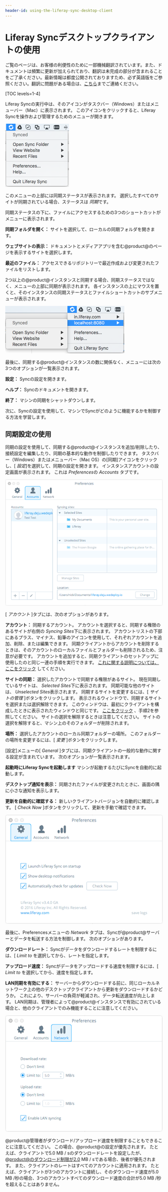 ```yaml
---
header-id: using-the-liferay-sync-desktop-client
---
```


# Liferay Syncデスクトップクライアントの使用

<p class="alert alert-info"><span class="wysiwyg-color-blue120">ご覧のページは、お客様の利便性のために一部機械翻訳されています。また、ドキュメントは頻繁に更新が加えられており、翻訳は未完成の部分が含まれることをご了承ください。最新情報は都度公開されておりますため、必ず英語版をご参照ください。翻訳に問題がある場合は、<a href="mailto:support-content-jp@liferay.com">こちら</a>までご連絡ください。</span></p>

[TOC levels=1-4]

Liferay Syncの実行中は、そのアイコンがタスクバー（Windows）またはメニューバー（Mac）に表示されます。 このアイコンをクリックすると、Liferay Syncを操作および管理するためのメニューが開きます。

![図1：WindowsタスクバーとMacメニューバーのLiferay同期メニューを使用すると、同期にすばやくアクセスできます。](../../../../images/sync-toolbar-01.png)

このメニューの上部には同期ステータスが表示されます。 選択したすべてのサイトが同期されている場合、ステータスは *同期*です。

同期ステータスの下に、ファイルにアクセスするための3つのショートカットがメニューに表示されます。

**同期フォルダを開く：** サイトを選択して、ローカルの同期フォルダを開きます。

**ウェブサイトの表示：** ドキュメントとメディアアプリを含む@product@のページを表示するサイトを選択します。

**最近のファイル：** アクセスできるリポジトリーで最近作成および変更されたファイルをリストします。

2つ以上の@product@インスタンスと同期する場合、同期ステータスではなく、メニューの上部に同期が表示されます。 各インスタンスの上にマウスを置くと、そのインスタンスの同期ステータスとファイルショートカットのサブメニューが表示されます。

![図2：複数の@product@インスタンスと同期する場合、同期はそれぞれのサブメニューを表示します。](../../../../images/sync-toolbar-02.png)

最後に、同期する@product@インスタンスの数に関係なく、メニューには次の3つのオプションが一覧表示されます。

**設定：** Syncの設定を開きます。

**ヘルプ：** Syncのドキュメントを開きます。

**終了：** マシンの同期をシャットダウンします。

次に、Syncの設定を使用して、マシンでSyncがどのように機能するかを制御する方法を学習します。

## 同期設定の使用

同期の設定を使用して、同期する@product@インスタンスを追加/削除したり、接続設定を編集したり、同期の基本的な動作を制御したりできます。 タスクバー（Windows）またはメニューバー（Mac OS）の[同期]アイコンをクリックし、[ *設定*]を選択して、同期の設定を開きます。 インスタンスアカウントの設定画面が表示されます。 これは *Preferences*の *Accounts* タブです。

![図3：[設定]メニューの[アカウント]タブで、アカウントごとのサイトとの同期を管理できます。](../../../../images/sync-preferences-accounts-01.png)

[ *アカウント* ]タブには、次のオプションがあります。

**アカウント：** 同期するアカウント。 アカウントを選択すると、同期する権限のあるサイトが右側の *Syncing Sites*下に表示されます。 アカウントリストの下部にあるプラス、マイナス、鉛筆のアイコンを使用して、それぞれアカウントを追加、削除、または編集できます。 同期クライアントからアカウントを削除するときは、そのアカウントのローカルファイルとフォルダーも削除されるため、注意が必要です。 アカウントを追加すると、同期クライアントのセットアップに使用したのと同じ一連の手順を実行できます。 [これに関する説明については、ここをクリック](/docs/7-1/user/-/knowledge_base/u/installing-and-configuring-the-desktop-liferay-sync-client#configuring-the-liferay-sync-desktop-client) してください。

**サイトの同期：** 選択したアカウントで同期する権限があるサイト。 現在同期しているサイトは、 *Selected Sites*下に表示されます。 同期可能な他のサイトは、 *Unselected Sites*表示されます。 同期するサイトを変更するには、[ *サイトの管理* ]ボタンをクリックします。 表示されるウィンドウで、同期するサイトを選択または選択解除できます。 このウィンドウは、最初にクライアントを構成したときに表示されたウィンドウと同じです。 [ここをクリック](/docs/7-1/user/-/knowledge_base/u/installing-and-configuring-the-desktop-liferay-sync-client#configuring-the-liferay-sync-desktop-client) 、手順2を参照してください。 サイトの選択を解除するときは注意してください。 サイトの選択を解除すると、マシン上のそのフォルダーが削除されます。

**場所：** 選択したアカウントのローカル同期フォルダーの場所。 このフォルダーの場所を変更するには、[ *変更* ]ボタンをクリックします。

[設定]メニューの[ *General* ]タブには、同期クライアントの一般的な動作に関する設定が含まれています。 次のオプションが一覧表示されます。

**起動時にLiferay Syncを起動します** マシンが起動するたびにSyncを自動的に起動します。

**デスクトップ通知を表示：** 同期されたファイルが変更されたときに、画面の隅に小さな通知を表示します。

**更新を自動的に確認する：** 新しいクライアントバージョンを自動的に確認します。 [ *Check Now* ]ボタンをクリックして、更新を手動で確認できます。

![図4：[設定]メニューの[*全般*]タブには、同期の全般的な動作に関する設定が含まれています。](../../../../images/sync-preferences-general-01.png)

最後に、Preferencesメニューの *Network* タブは、Syncが@product@サーバーとデータを転送する方法を制御します。 次のオプションがあります。

**ダウンロードレート：** Syncがデータをダウンロードするレートを制限するには、[ *Limit to* を選択してから、レートを指定します。

**アップロード速度：** Syncがデータをアップロードする速度を制限するには、[ *Limit to* を選択してから、速度を指定します。

**LAN同期を有効にする：** サーバーからダウンロードする前に、同じローカルネットワーク上の他のデスクトップクライアントから更新をダウンロードするかどうか。 これにより、サーバーの負荷が軽減され、データ転送速度が向上します。 LAN同期は、管理者によって@product@インスタンスで有効にされている場合と、他のクライアントでのみ機能することに注意してください。

![図5：[設定]メニューの[*ネットワーク*]タブには、同期のデータ転送動作の設定が含まれています。](../../../../images/sync-desktop-prefs-network.png)

@product@管理者がダウンロード/アップロード速度を制限することもできることに注意してください。 この場合、@product@の設定が優先されます。 たとえば、クライアントで5.0 MB / sのダウンロードレートを設定したが、@product@のダウンロード制限が2.0 MB / sである場合、後者が優先されます。 また、クライアントのレートはすべてのアカウントに適用されます。 たとえば、クライアントが3つのアカウントに接続し、そのダウンロード速度が5.0 MB /秒の場合、3つのアカウントすべてのダウンロード速度の合計が5.0 MB /秒を超えることはありません。
